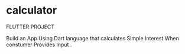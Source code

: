 # calculator

FLUTTER PROJECT

Build an App Using Dart language that calculates Simple Interest When constumer Provides Input .
